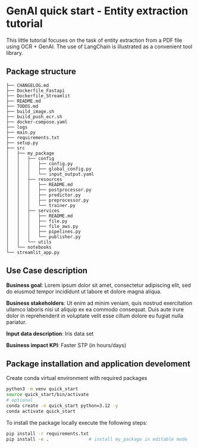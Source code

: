 # GenAI quick start - Entity extraction tutorial

This little tutorial focuses on the task of entity extraction from a PDF file using OCR + GenAI. The use of LangChain is illustrated as a convenient tool library.

## Package structure

```
├── CHANGELOG.md
├── Dockerfile_Fastapi
├── Dockerfile_Streamlit
├── README.md
├── TODOS.md
├── build_image.sh
├── build_push_ecr.sh
├── docker-compose.yaml
├── logs
├── main.py
├── requirements.txt
├── setup.py
├── src
│   ├── my_package
│   │   ├── config
│   │   │   ├── config.py
│   │   │   ├── global_config.py
│   │   │   └── input_output.yaml
│   │   ├── resources
│   │   │   ├── README.md
│   │   │   ├── postprocessor.py
│   │   │   ├── predictor.py
│   │   │   ├── preprocessor.py
│   │   │   └── trainer.py
│   │   ├── services
│   │   │   ├── README.md
│   │   │   ├── file.py
│   │   │   ├── file_aws.py
│   │   │   ├── pipelines.py
│   │   │   └── publisher.py
│   │   └── utils
│   └── notebooks
└── streamlit_app.py
```

## Use Case description

**Business goal**: Lorem ipsum dolor sit amet, consectetur adipiscing elit, sed do eiusmod tempor incididunt ut labore et dolore magna aliqua. 

**Business stakeholders**: Ut enim ad minim veniam, quis nostrud exercitation ullamco laboris nisi ut aliquip ex ea commodo consequat. Duis aute irure dolor in reprehenderit in voluptate velit esse cillum dolore eu fugiat nulla pariatur.

**Input data description**: Iris data set

**Business impact KPI**: Faster STP (in hours/days)


## Package installation and application develoment

Create conda virtual environment with required packages 
```bash
python3 -m venv quick_start
source quick_start/bin/activate
# optional
conda create -n quick_start python=3.12 -y
conda activate quick_start
```

To install the package locally execute the following steps:

```bash
pip install -r requirements.txt         
pip install -e .               # install my_package in editable mode
```
